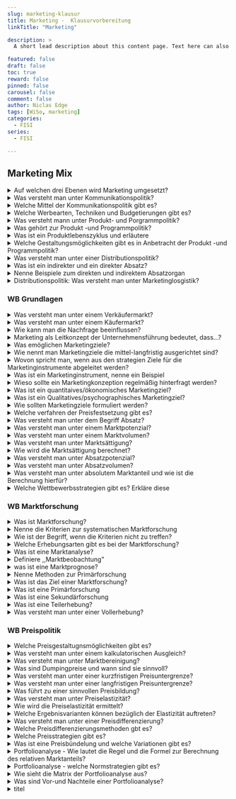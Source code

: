 ```yaml
---
slug: marketing-klausur
title: Marketing -  Klausurvorbereitung
linkTitle: "Marketing"

description: >
  A short lead description about this content page. Text here can also be **bold** or _italic_ and can even be split over multiple paragraphs.

featured: false
draft: false
toc: true
reward: false
pinned: false
carousel: false
comment: false
author: Niclas Edge
tags: [WiSo, marketing]
categories:
  - FISI
series:
  - FISI

---
```



## Marketing Mix

<details><summary>Auf welchen drei Ebenen wird Marketing umgesetzt?</summary>
    
1. Ebene: Marketing-Ziele: Bestimmung der Wunschorte; Wo wollen wir hin?
2. Ebene: Marketing-Strategien: Bestimmung der Wege zum Ziel; Wie kommen wir dahin?
3. Ebene: Marketing-Mix: Bestimmung der Beförderungsmittel; Was müssen wir dafür einsetzen?

</details><details><summary>Was versteht man unter Kommunikationspolitik?</summary>
    
alle Entscheidungen rund um die Darstellung und Übermittlung von Informationen gegenüber Kunden mit dem Ziel der Beeinflussung
- mithilfe von Werbung z.B.
</details>

<details>
  <summary>Welche Mittel der Kommunikationspolitik gibt es?</summary>
    
- Corporate Identity
- Werbung
- Öffentlichkeitsarbeit (PR) Aufbau guter Beziehungen zw. Unternehmen und Kund (Broschüren, Tag der offenen Tür..)
- Sponsoring
- Verkaufsförderung (Schulungen für Vertrieb, Preisausschreibungen)
- Direktmarketing (Marketing unmittelbar an den Kunden mit INfobriefen etc.)
- Messen
</details>

<details>
  <summary>Welche Werbearten, Techniken und Budgetierungen gibt es?</summary>
    
    Ziel der Werbekampagne: Einführungswerbung, Expansionswerbung, Erinnerungswerbung

    Zahl der Werbenden: Alleinwerbung, Kollektivwerbung (gemeinsam für ein Produkt)), Sammelwerbung (werbende Unternehmen werden namentlich genannt), Gemeinschaftswerbung (Werbeunternehmen bleiben anonym)

    Beinflussungstechniken:
    - Informativ: sachlich informiert
    - Suggestiv: unbewusst beeinflusst

    Werbebudgetierung:
    - Zyklische Werbung
    - Antizyklische Werbung

</details>

<details>
  <summary>Was versteht mann unter Produkt- und Porgrammpolitik?</summary>
    
- umfasst alle Entscheidungen rund um die Gestaltung des Produkts sowie des gesamten Produktprogramms

- Produktprogramm = Gesamtheit der Produkte eines Herstellers

</details>

<details>
  <summary>Was gehört zur Produkt -und Programmpolitik?</summary>

- Kundennutzen und Produktpositionierung (Welchen Grundnutzen und Zusatznutzen? = Positionierungsstrategie)
- Produktpolitische Grundsatzentscheidung
- Detailentscheidungen zum Produkt
- Gestaltung des Produktprogramms (Sortiment)
- Kundendienst/Service (Kundendienst, technischer Kundendienst)
  -Garantieleistung (Garantieleistungen des Verkäufers sind über die Gewährleistung hinausgehende Leistungen)

</details>

<details>
  <summary>Was ist ein Produktlebenszyklus und erläutere</summary>
    
- Gehört zu den Produktpolitischen Grundsatzentschiedungen
- Produktinnovation: Unternehmen entwickelt neues Produkt //Einführungsphase
- Produktdifferenzierung: Bestehendes Produkt wird um ein oder mehrere Produktvarianten ergänzt//Sättiguns u. Reifephase
- Produktvariation(Relaunch): Bereits bestehendes Produkt wird abgeändert //Sättiguns u. Reifephase
- Produkteliminierung: Produkt wird vom Markt genommen //Degenerationsphase
</details>

<details>
  <summary>Welche Gestaltungsmöglichkeiten gibt es in Anbetracht der Produkt -und Programmpolitik?</summary>
    
- Detailentscheidungen zum Produkt
Produktgestaltung: Funktion?, Qualität?, Design?, Umweltverträglichkeit?
Verpackungsgestaltung (Verbraucherleichterung, Transportschutz..)
Markierung: Produkt muss Namen/Marke erhalten: Produktmarke, Familienmarke (Produktgruppe erhält selbe Marke), Dachmarke (Alle Produkte unter selber Marke)

### Gestaltung des Produktprogramms

Unterscheidung zwischen Kern-und Randprogrammen

- Kernprogramm: Produkte die das Hauptgeschäft ausmachen
- Randprogramm: Produkte die als Ergänzung angeboten werden müssen

#### Programmbreite und -tiefe festlegen:

- Programmbreite: Anzahl versch. Produktgruppe
- Programmtiefe: Anzahl der Modellvarianten

#### Programmerweiterung/bereinigung:

- Horizontale Diversifikation: Erweiterung des Produktprogramms um verwandte Produkte
- Vertikalte Diversifikation: Aufnahme von Produkten die der bisherigen - Produktionsstufe vor -oder nachgeschaltet sind (Schuhhersteller verkauft Rohleder an Textilhersteller)
- Laterale Diversifikation: Verstoß in ein neuen Produktbereich(kein Zusammenhang mit dem bisherigen Produkt)
- Programmbereinigung: Unternehmen eliminiert Produkte aus dem Programm

</details>

<details>
  <summary>Was versteht man unter einer Distributionspolitik?</summary>
    
Wie das Produkt vom Hersteller zum Endverbraucher gelangt
- Absatzwege und Absatzorgane sind wichtig
- Marketing soll entscheiden wie der transport erfolgen soll
</details>

<details>
  <summary>Was ist ein indirekter und ein direkter Absatz?</summary>
    
Direkter Absatz = über unternehmenseigene Absatzorgane
Indirekter Absatz = über rechtlich selbstständige Absatzorgane
</details>

<details>
  <summary>Nenne Beispiele zum direkten und indirektem Absatzorgan</summary>
    
### direkte Absatzorgane (unternehmenseigene Absatzorgane):
- Mitglieder der Geschäftsführung: Geschäftsführer verkauft Produkte direkt selbst beim Kunden
- Reisende: Angestellter beseucht Kunden und führt Gespräche
- Verkaufsniederlassungen: Hersteller verkauft in seinen eigenen Niederlassungen
- Factory-Outlet-Center: Mehrere Hersteller verkaufen ihre Produkte in Fabriken (Outlets)
- E-Comemrce: Über ddas Internet B2C oder B2B
- Telefonvertrieb

### indirekte Absatzorgane (rechtlich selbstständige Absatzorgane):

- Groß- und Einzelhandel: Großhandel kauft Waren in großer Menge und beliefert die Einzelhändler vor Ort
- Handelsvertreter: Besuchen Groß-und Einzelhandel sind jedoch selbstständige Kaufleute für ein oder mehrere Unternehmen und vermitteln oder schließen in deren Namen Geschäfte ab
- Handelsmakler: Ebenfalls selbstständig und hat die Aufgabe Vertragspartner zu finden und zusammenzuführen
- Kommisionär: selbstständiger Kaufmann der Waren auf Rechnung seines Auftraggebers im eigenen Namen ein-oder verkauft
- Franchisesystem

</details>

<details>
  <summary>Distributionspolitik: Was versteht man unter Marketinglosgistik?</summary>
    
- Organisation von Transport und Lagerung
### Versand und Transport:
- Welche Transportmittel?
- Eigene oder fremde Transportmittel?
- Werden Mindestauftragsgrößen definiert werden?
- Gestaltung des Versands und der Verpackung

### Lagerung:

- Sollten eigene Lager oder fremde Lager genutzt werden
- zentrales Lager oder mehrere dezentrale Lager?
- Von welchen Lagern beliefert?
- Vorratslagerung oder Just-in-time Lieferung?

</details>

### WB Grundlagen

<details>
  <summary>Was versteht man unter einem Verkäufermarkt?</summary>
    
- Nachfrage ist größer als das Angebot = Nachfrageüberhang  
--> Anbieter haben mehr Macht als Käufer  
- Knappheitswirtschaft
</details>

<details>
  <summary>Was versteht man unter einem Käufermarkt?</summary>
    
- Gegenteil vom Verkäufermarkt, Nachfrage ist kleiner als das Angebot  
--> Angebotsüberhang, Kunde ist König  
- Überproduktionswirtschaft
</details>

<details>
  <summary>Wie kann man die Nachfrage beeinflussen?</summary>
    
Durch Marketing und Marketingstrategien
</details>

<details>
  <summary>Marketing als Leitkonzept der Unternehmensführung bedeutet, dass...?</summary>
    
das gesamte Unternehmen konsequent auf den Markt bzw. den (potentiellen) Kunden mit seinen Bedürfnissen ausgerichtet wird
</details>

<details>
  <summary>Was emöglichen Marketingziele?</summary>
    
Sie geben dem Marketing eine Richtung, der angestrebt wird und sind bestandteil einer Marketingkonzeption
</details>

<details>
  <summary>Wie nennt man Marketingziele die mittel-langfristig ausgerichtet sind?</summary>
    
- lang- bzw. mittelfristig ausgerichtet  
- strategisches Marketingziel  
- Kostenführerschaft über einen längeren Zeitraum als Bsp.
</details>

<details>
  <summary>Wovon spricht man, wenn aus den strategien Ziele für die Marketinginstrumente abgeleitet werden?</summary>
    
operationale Marketingziele  
- kurzfristiger als strategische Marketingziele  
![](http://127.0.0.1:52592/paste-b8eafd711848e7bcb94c68ef9d34ec6be4006b9c.jpg)

</details>

<details>
  <summary>Was ist ein Marketinginstrument, nenne ein Beispiel</summary>
    
- ein Marketinginstrument wird verwendet um ein Marketingziel umzusetzen z.B. mithilfe von Aktionsrabatten
</details>

<details>
  <summary>Wieso sollte ein Marketingkonzeption regelmäßig hinterfragt werden?</summary>
    
Da mithilfe einer Marktforschung nicht alles vorhersehbar ist z.b. neue Konkurrenz  
--> man spricht bei einer regelmäßigen hinterfragung auch von einer evaluation
</details>

<details>
  <summary>Was ist ein quantitaives/ökonomisches Marketingziel?</summary>
    
- Betreffen Absatz, Umsatz, Marktanteil usw.  
- lassen sich mit Zahlen und Werten ausdrücken, wertmäßig messbar  
  
bsp. Ziel eines quantitativen Marketings: Marktanteil um  5% steigern
</details>

<details>
  <summary>Was ist ein Qualitatives/psychographisches Marketingziel?</summary>
    
- betreffen Kundenzufriedenheit, Kundenbindung, Bekanntheitsgrad  
- sind nicht direkt wertmäßig messbar   
- oft durch Befragungen ausgeführt
</details>
<details>
  <summary>Wie sollten Marketingziele formuliert werden?</summary>
    
Zielinhalt: Was soll erreicht werden?  
Zielausmaß: Wie viel soll erreicht werden?  
Zeithorizont: Bis wann soll das Ziel erreicht werden?  
Geltungsbereich: Wo soll dieses Ziel erreicht werden?
</details>
<details>
  <summary>Welche verfahren der Preisfestsetzung gibt es?</summary>
    
1. kostenorientierte Preisfestsetzung (Vorwärtskalkulation,, Fokus auf kosten)  
2. wettbewerbs- konkurrenzorientiere Preisfestsetzung (Rückwärtskalkulation)  
3. Mischung aus kosten- und wettbewerbsorientierter Preisfestsetzung  
(Differenzkalkulation)
</details>
<details>
  <summary>Was versteht man unter dem Begriff Absatz?</summary>
    
Begriff Absatz = den Verkauf  
von selbst gefertigten Erzeugnissen und Handelswaren
</details>
<details>
  <summary>Was versteht man unter einem Marktpotenzial?</summary>
    
,,die potenzielle kaufkraftgestütze Aufnahmefähigkeit eines Marktes für ein Produkt oder Dienstleistung"  
- Was könnte gekauft werden?  
- wie viele potenzielle Käufer gibt es?  
- Um Marktpotenzial zu ermitteln wird ein Markt eingegrenzt und anhand der Marktforschung unterschiedliche Größen ermittelt (Umsatz, Einkommen etc.)
</details>
<details>
  <summary>Was versteht man unter einem Marktvolumen?</summary>
    
- realisierter Absatz eines Produktes oder Dienstleistung innterhalb eines Zeitraums  
- Marktpotenzial ist die angenommene Obergrenze für das Marktvolumen
</details>
<details>
  <summary>Was versteht man unter Marktsättigung?</summary>
    
- zeigt an, wie hoch der Markt schon mit dem betrachteten Produkt oder Dienstleistung gesättigt ist
</details>
<details>
  <summary>Wie wird die Marktsättigung berechnet?</summary>
    
Marktsättigung in % = Marktvolumen (Menge od. Umsatz) x 100/ Marktpotenzial (Menge od. Umsatz)
</details>
<details>
  <summary>Was versteht man unter Absatzpotenzial?</summary>
    
- Kennzahl, wie hoch der mögliche Absatz des **eigenen Unternehmens** am Markt sein könnte
</details>
<details>
  <summary>Was versteht man unter Absatzvolumen?</summary>
    
Zeigt den realisierten Umsatz des eigenen Unternehmens am Markt in einem bestimmten Zeitraum  
- Absatzpotenzial ist die Obergrenze für das Absatzvolumen
</details>
<details>
  <summary>Was versteht man unter absolutem Marktanteil und wie ist die Berechnung hierfür?</summary>
    
Prozentualen Verhältnis vom Unternehmen am Markt ( zw. Umsatz/Absatz des eigenen Unternehmens und Gesamtumsatz/Absatz aller anderen Unternehmen)  
  
Marktanteil in %= Umsatz oder Absatz *100/ Marktvolumen (Menge od. Absatz)
</details>
<details>
  <summary>Welche Wettbewerbsstrategien gibt es? Erkläre diese</summary>
    
- Bei der Kostenführerschaft wird sich am Markt orientiert und niedrige Verkaufspreise unterhalb der Konkurrenz angeboten  
	- Nachteil: Niedriglöhne, Qualitätsmangel  
  
- Bei der Differenzierungsstrategie wird ein Alleinstellungsmerkmal mithilfe von Marketing geschaffen (Luxus, Service, Design, Qualität)  
	- Nachteil: Durch Imitation kann der Vorteil schnell schwinden  
  
- Bei der Konzentrations/Nischenstrategie, wird sich auf ein besonderes Marktsegment konzentriert, wo es wenige oder keine Konkurrent gibt --> bestimme Zielgruppe  
	- Nachteil: hohe Abhängigkeit vom Markt  
  
Auch Mix möglich
</details>

### WB Marktforschung

<details>
  <summary>Was ist Marktforschung?</summary>
    
- Ist ein Mittel zur Beschaffung, Verarbeitung und Analyse über den Markt  
- oder erforscht mit Hilfe von systematischen und wissenschaftlichen Verfahren Märkte
</details>

<details>
  <summary>Nenne die Kriterien zur systematischen Marktforschung</summary>
    
Objektivität(Unabhängigkeit), Reliabilität, Validität und Repräsentativität (Aussagekraft)
</details>

<details>
  <summary>Wie ist der Begriff, wenn die Kriterien nicht zu treffen?</summary>
    
Markterkundung
</details>

<details>
  <summary>Welche Erhebungsarten gibt es bei der Marktforschung?</summary>
    
Primärforschung und Sekundärforschung
</details>

<details>
  <summary>Was ist eine Marktanalyse?</summary>
    
=> Zeitpunktbetrachtung, der Zustand auf einem Markt, zu einem bestimmten Zeitpunkt wird bestimmt
</details>

<details>
  <summary>Definiere ,,Marktbeobachtung"</summary>
    
Der Markt wird in einem festgelegten Zeitraum beobachtet und es werden regelmäßig Analysen erhoben
</details>

<details>
  <summary>was ist eine Marktprognose?</summary>
    
Daten aus der Marktanalyse und Marktbeobachtung werden gesammelt und es wird eine Prognose erstellt
</details>

<details>
  <summary>Nenne Methoden zur Primärforschung</summary>
    
- Befragung, Beobachtung, Experiment, Panel, Teil & Vollerhebung  
  
* Panel = Es werden Daten von gliechbleibenden Personen in definierten ABständen erhoben
</details>

<details>
  <summary>Was ist das Ziel einer Marktforschung?</summary>
    
- unternehmerische Fehlentscheidungen vermeiden  
- zukünftige Chancen entdecken und prognostizieren  
- realistische Marketingziele formulieren  
- den Werbeerfolg messen
</details>

<details>
  <summary>Was ist eine Primärforschung</summary>
    
- Neue und Aktuelle Daten, entstammen aus keiner älteren Studie
</details>

<details>
  <summary>Was ist eine Sekundärforschung</summary>
    
- Es wird auf bereits vorhandene Daten zurückgegriffen, externe (Statistiken, Zeitschriften, Studien) aber auch interne Daten (Verkaufsdaten, Reklamationen etc.)  
- Kosten sind geringer, da geringerer Arbeitsaufwand
</details>

<details>
  <summary>Was ist eine Teilerhebung?</summary>
    
- nur Teile der Grundgesamtheit in die Erhebung einbezogen. Dadurch werden Kosten und Zeit gespart.  
- Daten sollten repräsentativ für die Allgemeinheit sein
</details>

<details>
  <summary>Was versteht man unter einer Vollerhebung?</summary>
    
alle Personen der zu untersuchenden Grundgesamtheit in die Erhebung mit einbezogen  
- Kosten und Zeitintensiv
</details>

### WB Preispolitik

<details>
  <summary>Welche Preisgestaltugnsmöglichkeiten gibt es?</summary>
    
- Kostenorientiert (basiert auf anfallende Kosten eines Unternehmens, Vorwärtskalk.)  
Nachteil = häufig Marktferne Preise  
- Nachfrageorientiert (Preis wird vom Markt vorgegeben und sollte fixkosten decken)  
- Konkurrenzorientiert (Konkurrenz gibt den Preis vor)
</details>

<details>
  <summary>Was versteht man unter einem kalkulatorischen Ausgleich?</summary>
    
- Deckungsbeitragsstarke Waren unterstützen andere Artikel, die zu einem niedrigeren Preis verkauft werden
</details>

<details>
  <summary>Was versteht man unter Marktbereinigung?</summary>
    
Bei einem Preiskampf, scheiden oft konkurrenten aus = Marktbereinigung
</details>

<details>
  <summary>Was sind Dumpingpreise und wann sind sie sinnvoll?</summary>
    
- unter den Selbstkosten  
- nur sinnvoll, wenn in zukunft positive Wirtschaftlichkeit wahrscheinlich ist
</details>

<details>
  <summary>Was versteht man unter einer kurzfristigen Preisuntergrenze?</summary>
    
- leistet keinen Beitrag zur deckung der Fixkosten,daher nur kurzfristig möglich  
- liegt in höhe der variablen kosten
</details>

<details>
  <summary>Was versteht man unter einer langfristigen Preisuntergrenze?</summary>
    
- liegt in Höhe der Selbstkosten  
- Es werden keine Gewinne erzielt
</details>

<details>
  <summary>Was führt zu einer sinnvollen Preisbildung?</summary>
    
- Mix aller Preisbildungsvarianten = Erfolgsoptimierung
</details>

<details>
  <summary>Was versteht man unter Preiselastizität?</summary>
    
die stärke mt der die Nachfrage auf Preisänderungen reagiert, wie empfindlich reagiert der Kunde?
</details>

<details>
  <summary>Wie wird die Preiselastizität ermittelt?</summary>
    
![[Bildschirmfoto 2022-05-05 um 09.37.44.png]]
</details>

<details>
  <summary>Welche Ergebnisvarianten können bezüglich der Elastizität auftreten?</summary>
    
![[Bildschirmfoto 2022-05-05 um 09.37.20.png]]
</details>

<details>
  <summary>Was versteht man unter einer Preisdifferenzierung?</summary>
    
- gleiche Leistung/Produkt zu unterschiedlichen Preisen  
- funktioniert nur mit einer Isolation von Teilmärkten
</details>

<details>
  <summary>Welche Preisdifferenzierungsmethoden gbt es?</summary>
    
**zeitliche Differenzierung**: Leistung wird zu verschiedenen Zeiten unterschiedlich teuer Angeboten (z.B. Reisen)  
**räumliche Differenzierung:** Leistung wird an versch. Orten zu unterschiedlichen Preisen verkauft  
**personelle Differenzierung:** unterschiedliche Preise für Kundengruppen z.B. Mitarbeiter  
**mengenbezogene Differenzierung:** je nach abgenommener Menge einen günstigeren Preis  
**verwendungsbezogene Differenzierung:** Je nach Verwendungszweck für unterschiedliche Preise (Privat und Industrie)  
**sachliche Differenzierung:** Gleiche Leistungen in untersch. Varianten z.B. no name Produkte von Markenherstellern
</details>

<details>
  <summary>Welche Preisstrategien gibt es?</summary>
    
- Preisstrategien sind langfristig  
-**Penetration-Strategie**: niedriger Preis für schnell hohen Umsatz  
--> WIrd die Penetration dauerhaft eingesetzt = **Niedrigpreisstrategie**  
  
**Skimming-Strategie**:  
- Preise werden hoch angesetzt und nach und nach niedriger --> Gewinnspanne kann abgeschöpft werden  
- Wird die Skimmingstrategie dauerhaft angewendet = **Hochpreisstrategie  
**  
![[Bildschirmfoto 2022-05-05 um 09.39.12.png]]
</details>

<details>
  <summary>Was ist eine Preisbündelung und welche Variationen gibt es?</summary>
    
- versch. Artikel zu einem Gesamtpreis günstiger als einzeln  
- reine Bündelung: Artikel werden nur in einer festen Kombination verkauft  
- gemischte Bündelung: Artikel können auch einzeln zu höheren Preisen gekauft werden  
- Entbündelung: Artikel eines ehemaligen Bündels werden nur einzeln verkauft  
  
Sinnvoll, wen Zahlungsbereitschaft der Artikelunterschiedlich stark ausgeprägt ist
</details>

<details>
  <summary>Portfolioanalyse - Wie lautet die Regel und die Formel zur Berechnung des relativen Marktanteils?</summary>
    
Je höher der relative Marktanteil, desto besser ist die eigene Wettbewerbsposition am Markt. Ist der relative Marktanteil größer als 1, so ist man Marktführer.
![[Bildschirmfoto 2022-05-05 um 09.40.06.png]]
</details>

<details>
  <summary>Portfolioanalyse - welche Normstrategien gibt es?</summary>
    
**Investitionsstrategie**: wird bei Question Marks angewendet, damit Stars daraus entwickelt werden  
--> funktioniert diese Strategie nicht, sollte die Desinvestitionsstrategie angewendet werden  
**Wachstumsstrategie:** Bei Stars soll die gewonnene Marktposition ausgebaut werden  
- bei den Cash Cows sollen Gewinne in andere Produkte überführt werden (Questionmarks oder Stars)  
**Abschöpfungsstrategie**: Weitere Investitionen machen bei den Cashcows keinen sinn, da der Markt schrumpft  
**Desinvestitionsstrategie:** schrumpfende Märke + geringer relativer Marktanteil = Produkt wird vom Markt genommen um Verluste zu vermeiden --> finanzielle Mittel für andere Produkte frei
</details>

<details>
  <summary>Wie sieht die Matrix der Portfolioanalyse aus?</summary>
    
![[Bildschirmfoto 2022-05-05 um 09.40.43.png]]
</details>

<details>
  <summary>Was sind Vor-und Nachteile einer Portfolioanalyse?</summary>
    
#### Vorteile: 
- Erfolg eines Geschäftsfeldes kann auf zwei Schlüsselfaktoren zurückgeführt werden (Marktanteil + Marktwachstum)  
- der zweite Schlüsselfaktor Marktwachstum gibt Auskunft über die Geschwindigkeit, mit der es gelingt, in einem Markt die kumulierten Produktionsmengen zu verdoppeln  
- Einordnung der Geschäftsfelder notwendige Skalierung der Achsen der Matrix der Portfolioanalyse ist relativ einfach  
  
#### Nachteile:  
- durch vereinfachte Struktur, Zuordnung in einer Mittelposition erschwert  
- eindeutige Normstrategien nur für das Star-Feld vorgegeben sind
</details>

<details>
  <summary>titel</summary>
    
inhalt
</details>
